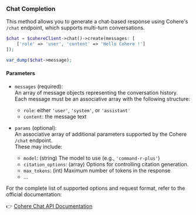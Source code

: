 ### Chat Completion

This method allows you to generate a chat-based response using Cohere's `/chat` endpoint, which supports multi-turn conversations.

```php
$chat = $cohereClient->chat()->create(messages: [
    ['role' => 'user', 'content' => 'Hello Cohere !']
]);

var_dump($chat->message);
```

#### Parameters

- `messages` (required):  
  An array of message objects representing the conversation history.  
  Each message must be an associative array with the following structure:
    - `role`: either `'user'`, `'system'`, or `'assistant'`
    - `content`: the message text

- `params` (optional):  
  An associative array of additional parameters supported by the Cohere `/chat` endpoint.  
  These may include:
    - `model`: (string) The model to use (e.g., `'command-r-plus'`)
    - `citation_options`: (array) Options for controlling citation generation.
    - `max_tokens`: (int) Maximum number of tokens in the response
    - ...

For the complete list of supported options and request format, refer to the official documentation:

👉 [Cohere Chat API Documentation](https://docs.cohere.com/reference/chat)
